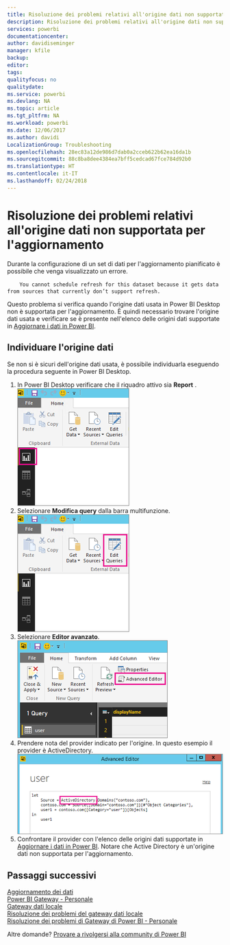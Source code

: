 ```yaml
---
title: Risoluzione dei problemi relativi all'origine dati non supportata per l'aggiornamento
description: Risoluzione dei problemi relativi all'origine dati non supportata per l'aggiornamento
services: powerbi
documentationcenter: 
author: davidiseminger
manager: kfile
backup: 
editor: 
tags: 
qualityfocus: no
qualitydate: 
ms.service: powerbi
ms.devlang: NA
ms.topic: article
ms.tgt_pltfrm: NA
ms.workload: powerbi
ms.date: 12/06/2017
ms.author: davidi
LocalizationGroup: Troubleshooting
ms.openlocfilehash: 28ec83a12de986d7dab0a2cceb622b62ea16da1b
ms.sourcegitcommit: 88c8ba8dee4384ea7bff5cedcad67fce784d92b0
ms.translationtype: HT
ms.contentlocale: it-IT
ms.lasthandoff: 02/24/2018
---
```

# <a name="troubleshooting-unsupported-data-source-for-refresh"></a>Risoluzione dei problemi relativi all'origine dati non supportata per l'aggiornamento
Durante la configurazione di un set di dati per l'aggiornamento pianificato è possibile che venga visualizzato un errore.

        You cannot schedule refresh for this dataset because it gets data from sources that currently don’t support refresh.

Questo problema si verifica quando l'origine dati usata in Power BI Desktop non è supportata per l'aggiornamento. È quindi necessario trovare l'origine dati usata e verificare se è presente nell'elenco delle origini dati supportate in [Aggiornare i dati in Power BI](refresh-data.md). 

## <a name="find-the-data-source"></a>Individuare l'origine dati
Se non si è sicuri dell'origine dati usata, è possibile individuarla eseguendo la procedura seguente in Power BI Desktop.  

1. In Power BI Desktop verificare che il riquadro attivo sia **Report** .  
   ![](media/service-admin-troubleshoot-unsupported-data-source-for-refresh/tshoot-report-pane.png)
2. Selezionare **Modifica query** dalla barra multifunzione.  
   ![](media/service-admin-troubleshoot-unsupported-data-source-for-refresh/tshoot-edit-queries.png)
3. Selezionare **Editor avanzato**.  
   ![](media/service-admin-troubleshoot-unsupported-data-source-for-refresh/tshoot-advanced-editor.png)
4. Prendere nota del provider indicato per l'origine.  In questo esempio il provider è ActiveDirectory.  
   ![](media/service-admin-troubleshoot-unsupported-data-source-for-refresh/tshoot-provider.png)
5. Confrontare il provider con l'elenco delle origini dati supportate in [Aggiornare i dati in Power BI](refresh-data.md).  Notare che Active Directory è un'origine dati non supportata per l'aggiornamento.  

## <a name="next-steps"></a>Passaggi successivi
[Aggiornamento dei dati](refresh-data.md)  
[Power BI Gateway - Personale](personal-gateway.md)  
[Gateway dati locale](service-gateway-onprem.md)  
[Risoluzione dei problemi del gateway dati locale](service-gateway-onprem-tshoot.md)  
[Risoluzione dei problemi di Gateway di Power BI - Personale](service-admin-troubleshooting-power-bi-personal-gateway.md)  

Altre domande? [Provare a rivolgersi alla community di Power BI](http://community.powerbi.com/)

